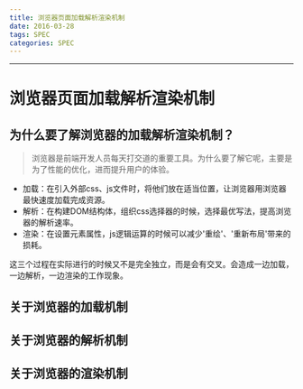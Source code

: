 ```yaml
---
title: 浏览器页面加载解析渲染机制
date: 2016-03-28
tags: SPEC
categories: SPEC
---
```

------

<!-- more -->

# 浏览器页面加载解析渲染机制

## 为什么要了解浏览器的加载解析渲染机制？

> 浏览器是前端开发人员每天打交道的重要工具。为什么要了解它呢，主要是为了性能的优化，进而提升用户的体验。

* 加载：在引入外部css、js文件时，将他们放在适当位置，让浏览器用浏览器最快速度加载完成资源。
* 解析：在构建DOM结构体，组织css选择器的时候，选择最优写法，提高浏览器的解析速率。
* 渲染：在设置元素属性，js逻辑运算的时候可以减少'重绘'、'重新布局'带来的损耗。

这三个过程在实际进行的时候又不是完全独立，而是会有交叉。会造成一边加载，一边解析，一边渲染的工作现象。

## 关于浏览器的加载机制

## 关于浏览器的解析机制

## 关于浏览器的渲染机制


